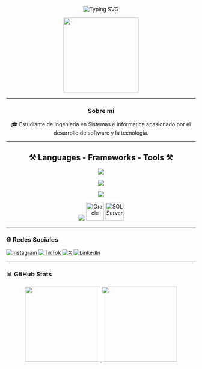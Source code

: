 
<p align="center">
  <img src="https://readme-typing-svg.demolab.com?font=Noto+Sans&weight=600&pause=1000&color=007ACC&center=true&vCenter=true&width=435&lines=Hola%2C+soy+Alex+Cerezo+%F0%9F%98%8E" alt="Typing SVG">
</p>

<div align="center">
  <img height="200" src="https://media.giphy.com/media/ao9DUiTKH60XS/giphy.gif"/>
</div>

---

<h3 align="center">Sobre mí</h3>
<p align="center">
🎓 Estudiante de Ingeniería en Sistemas e Informatica apasionado por el desarrollo de software y la tecnología.<br>
</p>

---

<h2 align="center">⚒️ Languages - Frameworks - Tools ⚒️</h2>

<div align="center">

<!-- Lenguajes de Programación -->
<img src="https://skillicons.dev/icons?i=javascript,html,css,python,cs,php,cpp,solidity" /><br>

<!-- Frameworks -->
<img src="https://skillicons.dev/icons?i=laravel,react,vue" /><br>

<!-- Herramientas / IDEs -->
<img src="https://skillicons.dev/icons?i=visualstudio,vscode,arduino,github,androidstudio" /><br>

<!-- Bases de Datos -->
<img src="https://skillicons.dev/icons?i=mysql" />
<img height="48" width="48" src="https://cdn.jsdelivr.net/gh/devicons/devicon/icons/oracle/oracle-original.svg" alt="Oracle" title="Oracle"/>
<img height="48" width="48" src="https://cdn.jsdelivr.net/gh/devicons/devicon/icons/microsoftsqlserver/microsoftsqlserver-plain.svg" alt="SQL Server" title="SQL Server"/>

</div>

---

### 🌐 Redes Sociales
<p align="left">
  <a href="https://www.instagram.com/alexmercerostras/?__pwa=1" target="_blank">
    <img src="https://img.shields.io/badge/Instagram-E4405F?style=for-the-badge&logo=instagram&logoColor=white" alt="Instagram">
  </a>
  <a href="https://www.tiktok.com/@ac_exploit?is_from_webapp=1&sender_device=pc" target="_blank">
    <img src="https://img.shields.io/badge/TikTok-000000?style=for-the-badge&logo=tiktok&logoColor=white" alt="TikTok">
  </a>
  <a href="https://x.com/AlexCerezo74640?t=8UY6iXI78LKmgRzsfGx-Cg&s=09" target="_blank">
    <img src="https://img.shields.io/badge/Twitter-1DA1F2?style=for-the-badge&logo=twitter&logoColor=white" alt="X">
  </a>
  <a href="https://www.linkedin.com/in/alex-cerezo-296897354?utm_source=share&utm_campaign=share_via&utm_content=profile&utm_medium=android_app" target="_blank">
    <img src="https://img.shields.io/badge/LinkedIn-0077B5?style=for-the-badge&logo=linkedin&logoColor=white" alt="LinkedIn">
  </a>
</p>

---

### 📊 GitHub Stats
<div align="center">
  <a href="https://github.com/anuraghazra/github-readme-stats">
    <img height="200" src="https://github-readme-stats.vercel.app/api?username=mercer3014&show_icons=true&theme=gotham" />
  </a>
  <a href="https://github.com/anuraghazra/github-readme-stats">
    <img height="200" src="https://github-readme-stats.vercel.app/api/top-langs/?username=mercer3014&layout=compact&langs_count=8&hide=jupyter%20notebook&card_width=330&theme=gotham" />
  </a>
</div>
